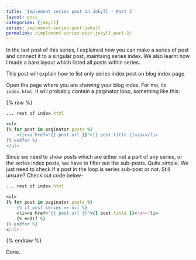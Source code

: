 ```yaml
---
title: 'Implement series post in Jekyll - Part 2'
layout: post
categories: [jekyll]
series: implement-series-post-jekyll
permalink: /implement-series-post-jekyll-part-2/
---
```

In the last post of this series, I explained how you can make a series of post and connect it to a singular post, maintaing series index.
We also learnt how I made a bare layout which listed all posts within series.

This post will explain how to list only series index post on blog index page.

Open the page where you are showing your blog index. For me, its `index.html`. It will probably contain a paginator loop, something like this:

{% raw %}
```ruby
... rest of index.html

<ul>
{% for post in paginator.posts %}
	<li><a href="{{ post.url }}">{{ post.title }}</a></li>
{% endfor %}
</ul>


```

Since we need to show posts which are either not a part of any series, or the series index posts, we have to filter out the sub-posts. Quite simple. We just need to check if a post in the loop is series sub-post or not. Still unsure? Check out code below-

```ruby 
... rest of index.html

<ul>
{% for post in paginator.posts %}
	{% if post.series == nil %}
	<li><a href="{{ post.url }}">{{ post.title }}</a></li>
	{% endif %}
{% endfor %}
</ul>

```
{% endraw %}

Done. 